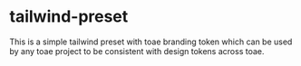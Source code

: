 # tailwind-preset

This is a simple tailwind preset with toae branding token which can be used by any toae project to be consistent with design tokens across toae.
